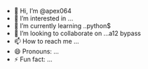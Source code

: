 - 👋 Hi, I’m @apex064
- 👀 I’m interested in ...
- 🌱 I’m currently learning ..python$
- 💞️ I’m looking to collaborate on ...a12 bypass
- 📫 How to reach me ...
- 😄 Pronouns: ...
- ⚡ Fun fact: ...

<!---
crawler60/crawler60 is a ✨ special ✨ repository because its `README.md` (this file) appears on your GitHub profile.
You can click the Preview link to take a look at your changes.
--->
